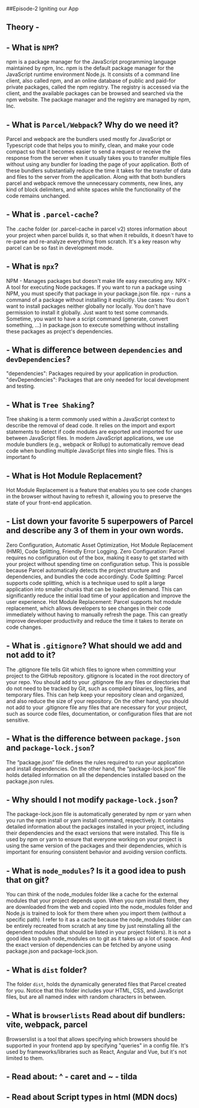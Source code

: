 ##Episode-2 Igniting our App


## Theory -
## - What is `NPM`?
npm is a package manager for the JavaScript programming language maintained by npm, Inc. npm is the default package manager for the JavaScript runtime environment Node.js. It consists of a command line client, also called npm, and an online database of public and paid-for private packages, called the npm registry. The registry is accessed via the client, and the available packages can be browsed and searched via the npm website. The package manager and the registry are managed by npm, Inc.

## - What is `Parcel/Webpack`? Why do we need it?
Parcel and webpack are the bundlers used mostly for JavaScript or Typescript code that helps you to minify, clean, and make your code compact so that it becomes easier to send a request or receive the response from the server when it usually takes you to transfer multiple files without using any bundler for loading the page of your application. Both of these bundlers substantially reduce the time it takes for the transfer of data and files to the server from the application. Along with that both bundlers parcel and webpack remove the unnecessary comments, new lines, any kind of block delimiters, and white spaces while the functionality of the code remains unchanged.

## - What is `.parcel-cache`?
The .cache folder (or .parcel-cache in parcel v2) stores information about your project when parcel builds it, so that when it rebuilds, it doesn't have to re-parse and re-analyze everything from scratch. It's a key reason why parcel can be so fast in development mode. 

## - What is `npx`?
NPM - Manages packages but doesn't make life easy executing any. NPX - A tool for executing Node packages. If you want to run a package using NPM, you must specify that package in your package.json file. npx - runs a command of a package without installing it explicitly.
Use cases:
You don't want to install packages neither globally nor locally.
You don't have permission to install it globally.
Just want to test some commands.
Sometime, you want to have a script command (generate, convert something, ...) in package.json to execute something without installing these packages as project's dependencies.

## - What is difference between `dependencies` and `devDependencies`?
"dependencies": Packages required by your application in production.
"devDependencies": Packages that are only needed for local development and testing.

## - What is `Tree Shaking`?
Tree shaking is a term commonly used within a JavaScript context to describe the removal of dead code.
It relies on the import and export statements to detect if code modules are exported and imported for use between JavaScript files.
In modern JavaScript applications, we use module bundlers (e.g., webpack or Rollup) to automatically remove dead code when bundling multiple JavaScript files into single files. This is important fo

## - What is Hot Module Replacement?
Hot Module Replacement is a feature that enables you to see code changes in the browser without having to refresh it, allowing you to preserve the state of your front-end application.

## - List down your favorite 5 superpowers of Parcel and describe any 3 of them in your own words.
Zero Configuration, Automatic Asset Optimization, Hot Module Replacement (HMR), Code Splitting, Friendly Error Logging. 
Zero Configuration: Parcel requires no configuration out of the box, making it easy to get started with your project without spending time on configuration setup. This is possible because Parcel automatically detects the project structure and dependencies, and bundles the code accordingly.
Code Splitting: Parcel supports code splitting, which is a technique used to split a large application into smaller chunks that can be loaded on demand. This can significantly reduce the initial load time of your application and improve the user experience.
Hot Module Replacement: Parcel supports hot module replacement, which allows developers to see changes in their code immediately without having to manually refresh the page. This can greatly improve developer productivity and reduce the time it takes to iterate on code changes.

## - What is `.gitignore`? What should we add and not add to it?
The .gitignore file tells Git which files to ignore when committing your project to the GitHub repository. gitignore is located in the root directory of your repo.
You should add to your .gitignore file any files or directories that do not need to be tracked by Git, such as compiled binaries, log files, and temporary files. This can help keep your repository clean and organized, and also reduce the size of your repository.
On the other hand, you should not add to your .gitignore file any files that are necessary for your project, such as source code files, documentation, or configuration files that are not sensitive.

## - What is the difference between `package.json` and `package-lock.json`?
The “package.json” file defines the rules required to run your application and install dependencies. On the other hand, the “package-lock.json” file holds detailed information on all the dependencies installed based on the package.json rules.

## - Why should I not modify `package-lock.json`?
The package-lock.json file is automatically generated by npm or yarn when you run the npm install or yarn install command, respectively. It contains detailed information about the packages installed in your project, including their dependencies and the exact versions that were installed. This file is used by npm or yarn to ensure that everyone working on your project is using the same version of the packages and their dependencies, which is important for ensuring consistent behavior and avoiding version conflicts.

## - What is `node_modules`? Is it a good idea to push that on git?
You can think of the node_modules folder like a cache for the external modules that your project depends upon. When you npm install them, they are downloaded from the web and copied into the node_modules folder and Node.js is trained to look for them there when you import them (without a specific path). I refer to it as a cache because the node_modules folder can be entirely recreated from scratch at any time by just reinstalling all the dependent modules (that should be listed in your project folders).
It is not a good idea to push node_modules on to git as it takes up a lot of space. And the exact version of dependencies can be fetched by anyone using package.json and package-lock.json.

## - What is `dist` folder?
The folder `dist`, holds the dynamically generated files that Parcel created for you. Notice that this folder includes your HTML, CSS, and JavaScript files, but are all named index with random characters in between.

## - What is `browserlists` Read about dif bundlers: vite, webpack, parcel
Browserslist is a tool that allows specifying which browsers should be supported in your frontend app by specifying "queries" in a config file. It's used by frameworks/libraries such as React, Angular and Vue, but it's not limited to them.

## - Read about: ^ - caret and ~ - tilda
## - Read about Script types in html (MDN docs)
